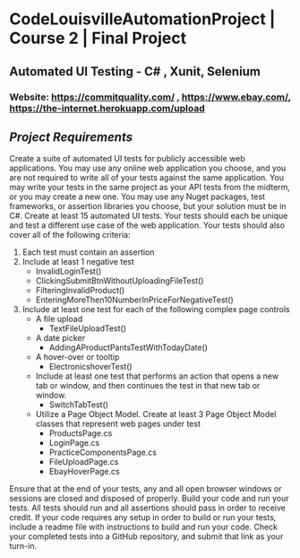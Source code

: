 # CodeLouisvilleAutomationProject | Course 2 | Final Project 
## Automated UI Testing - C# , Xunit, Selenium
### Website: https://commitquality.com/ , https://www.ebay.com/, https://the-internet.herokuapp.com/upload

## *Project Requirements*
Create a suite of automated UI tests for publicly accessible web applications. You may use any online web application you choose, and you are not required to write all of your tests against the same application. You may write your tests in the same project as your API tests from the midterm, or you may create a new one. You may use any Nuget packages, test frameworks, or assertion libraries you choose, but your solution must be in C#. Create at least 15 automated UI tests. Your tests should each be unique and test a different use case of the web application.
Your tests should also cover all of the following criteria:

1. Each test must contain an assertion
2. Include at least 1 negative test
   - InvalidLoginTest()
   - ClickingSubmitBtnWithoutUploadingFileTest()
   - FilteringInvalidProduct()
   - EnteringMoreThen10NumberInPriceForNegativeTest()
3. Include at least one test for each of the following complex page controls
   - A file upload
     - TextFileUploadTest()
   - A date picker
     - AddingAProductPantsTestWithTodayDate()
   - A hover-over or tooltip
     - ElectronicshoverTest()
   - Include at least one test that performs an action that opens a new tab or window, and then continues the test in that new tab or window. 
     - SwitchTabTest()
   - Utilize a Page Object Model. Create at least 3 Page Object Model classes that represent web pages under test
     - ProductsPage.cs 
     - LoginPage.cs 
     - PracticeComponentsPage.cs 
     - FileUploadPage.cs 
     - EbayHoverPage.cs
   
Ensure that at the end of your tests, any and all open browser windows or sessions are closed and disposed of properly.
Build your code and run your tests. All tests should run and all assertions should pass in order to receive credit. 
If your code requires any setup in order to build or run your tests, include a readme file with instructions to build and run your code. 
Check your completed tests into a GitHub repository, and submit that link as your turn-in.
